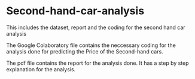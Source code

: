 # Second-hand-car-analysis
This includes the dataset, report and the coding for the second hand car analysis

The Google Colaboratory file contains the neccessary coding for the analysis done for predicting the Price of the Second-hand cars.

The pdf file contains the report for the analysis done. It has a step by step explanation for the analysis. 
